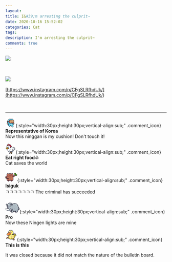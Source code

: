 ```yaml
---
layout: 
title: I&#39;m arresting the culprit~
date: 2020-10-16 15:52:02
categories: Cat
tags: 
description: I'm arresting the culprit~
comments: true
---
```


![](https://blog.kakaocdn.net/dn/d6Ozrz/btqKXKZPh5L/bMkBVNvSgCfhu4koq7KRoK/img.jpg)

​

![](https://blog.kakaocdn.net/dn/boFwX9/btqK15opZ5R/QbB6PtRqbfx4woy4spilq0/img.jpg)

[https://www.instagram.com/p/CFgSLRfhdUk/](<https://www.instagram.com/p/CFgSLRfhdUk/>)

​

* * *

![comment](/assets/character/goggle.png){:style="width:30px;height:30px;vertical-align:sub;" .comment_icon} **Representative of Korea**  
Now this ninggan is my cushion! Don't touch it!  
  
![comment](/assets/character/chicken.png){:style="width:30px;height:30px;vertical-align:sub;" .comment_icon} **Eat right food♧**  
Cat saves the world   
  
![comment](/assets/character/trunk.png){:style="width:30px;height:30px;vertical-align:sub;" .comment_icon} **Isiguk**  
ㅋㅋㅋㅋㅋㅋㅋ The criminal has succeeded   
  
![comment](/assets/character/rino.png){:style="width:30px;height:30px;vertical-align:sub;" .comment_icon} **Pro**  
Now these Ningen lights are mine   
  
![comment](/assets/character/duck.png){:style="width:30px;height:30px;vertical-align:sub;" .comment_icon} **This is this**  


It was closed because it did not match the nature of the bulletin board.

  
  

